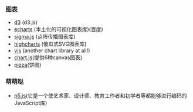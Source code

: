 
### 图表

- [d3](https://github.com/mbostock/d3) (d3.js)
- [echarts](https://github.com/ecomfe/echarts) (本土化的可视化图表库)(百度)
- [sigma.js](https://github.com/jacomyal/sigma.js/) (点阵传播图表库)
- [highcharts](https://github.com/highcharts/highcharts) (傻瓜式SVG图表库)
- [vis](https://github.com/almende/vis) (another chart library at all!)
- [chart.js](https://github.com/nnnick/Chart.js)(提供6种canvas图表)
- [pizza](https://github.com/zurb/pizza)(饼图)

### 萌萌哒

- [p5.js](https://github.com/processing/p5.js)(它是一个使艺术家、设计师、教育工作者和初学者等都能够进行编码的JavaScript库)
